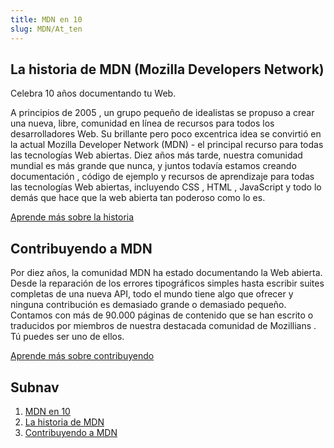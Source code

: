 ```yaml
---
title: MDN en 10
slug: MDN/At_ten
---
```


## La historia de MDN (Mozilla Developers Network)

Celebra 10 años documentando tu Web.

A principios de 2005 , un grupo pequeño de idealistas se propuso a crear una nueva, libre, comunidad en línea de recursos para todos los desarrolladores Web. Su brillante pero poco excentrica idea se convirtió en la actual Mozilla Developer Network (MDN) - el principal recurso para todas las tecnologías Web abiertas. Diez años más tarde, nuestra comunidad mundial es más grande que nunca, y juntos todavía estamos creando documentación , código de ejemplo y recursos de aprendizaje para todas las tecnologías Web abiertas, incluyendo CSS , HTML , JavaScript y todo lo demás que hace que la web abierta tan poderoso como lo es.

[Aprende más sobre la historia](/es/docs/MDN_at_ten/History_of_MDN)

## Contribuyendo a MDN

Por diez años, la comunidad MDN ha estado documentando la Web abierta. Desde la reparación de los errores tipográficos simples hasta escribir suites completas de una nueva API, todo el mundo tiene algo que ofrecer y ninguna contribución es demasiado grande o demasiado pequeño. Contamos con más de 90.000 páginas de contenido que se han escrito o traducidos por miembros de nuestra destacada comunidad de Mozillians . Tú puedes ser uno de ellos.

[Aprende más sobre contribuyendo](/es/docs/MDN_at_ten/Contributing_to_MDN)

## Subnav

1. [MDN en 10](/es/docs/MDN_at_ten/)
2. [La historia de MDN](/es/docs/MDN_at_ten/History_of_MDN)
3. [Contribuyendo a MDN](/es/docs/MDN_at_ten/Contributing_to_MDN)
